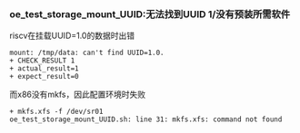 ### oe_test_storage_mount_UUID:无法找到UUID 1/没有预装所需软件

riscv在挂载UUID=1.0的数据时出错

```
mount: /tmp/data: can't find UUID=1.0.
+ CHECK_RESULT 1
+ actual_result=1
+ expect_result=0
```

而x86没有mkfs，因此配置环境时失败

```
+ mkfs.xfs -f /dev/sr01
oe_test_storage_mount_UUID.sh: line 31: mkfs.xfs: command not found
```

